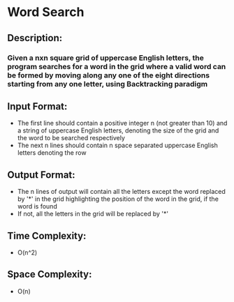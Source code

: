 # Word Search
## Description:
### Given a nxn square grid of uppercase English letters, the program searches for a word in the grid where a valid word can be formed by moving along any one of the eight directions starting from any one letter, using Backtracking paradigm
## Input Format:
* The first line should contain a positive integer n (not greater than 10) and a string of uppercase English letters, denoting the size of the grid and the word to be searched respectively
* The next n lines should contain n space separated uppercase English letters denoting the row
## Output Format:
* The n lines of output will contain all the letters except the word replaced by '*' in the grid highlighting the position of the word in the grid, if the word is found
* If not, all the letters in the grid will be replaced by '*'
## Time Complexity: 
* O(n^2)
## Space Complexity: 
* O(n)